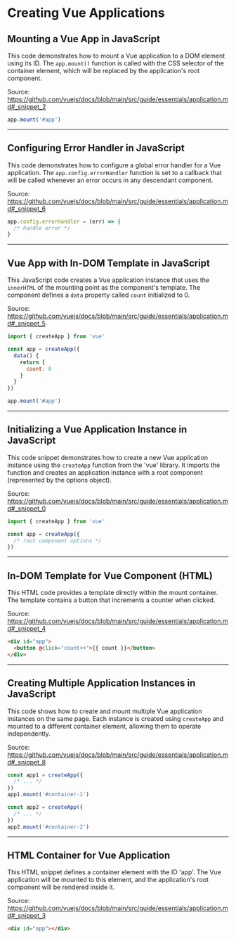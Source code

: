 # Creating Vue Applications

## Mounting a Vue App in JavaScript

This code demonstrates how to mount a Vue application to a DOM element using its ID. The `app.mount()` function is called with the CSS selector of the container element, which will be replaced by the application's root component.

Source: https://github.com/vuejs/docs/blob/main/src/guide/essentials/application.md#_snippet_2

```JavaScript
app.mount('#app')
```

---

## Configuring Error Handler in JavaScript

This code demonstrates how to configure a global error handler for a Vue application. The `app.config.errorHandler` function is set to a callback that will be called whenever an error occurs in any descendant component.

Source: https://github.com/vuejs/docs/blob/main/src/guide/essentials/application.md#_snippet_6

```JavaScript
app.config.errorHandler = (err) => {
  /* handle error */
}
```

---

## Vue App with In-DOM Template in JavaScript

This JavaScript code creates a Vue application instance that uses the `innerHTML` of the mounting point as the component's template.  The component defines a `data` property called `count` initialized to 0.

Source: https://github.com/vuejs/docs/blob/main/src/guide/essentials/application.md#_snippet_5

```JavaScript
import { createApp } from 'vue'

const app = createApp({
  data() {
    return {
      count: 0
    }
  }
})

app.mount('#app')
```

---

## Initializing a Vue Application Instance in JavaScript

This code snippet demonstrates how to create a new Vue application instance using the `createApp` function from the 'vue' library. It imports the function and creates an application instance with a root component (represented by the options object).

Source: https://github.com/vuejs/docs/blob/main/src/guide/essentials/application.md#_snippet_0

```JavaScript
import { createApp } from 'vue'

const app = createApp({
  /* root component options */
})
```

---

## In-DOM Template for Vue Component (HTML)

This HTML code provides a template directly within the mount container. The template contains a button that increments a counter when clicked.

Source: https://github.com/vuejs/docs/blob/main/src/guide/essentials/application.md#_snippet_4

```HTML
<div id="app">
  <button @click="count++">{{ count }}</button>
</div>
```

---

## Creating Multiple Application Instances in JavaScript

This code shows how to create and mount multiple Vue application instances on the same page. Each instance is created using `createApp` and mounted to a different container element, allowing them to operate independently.

Source: https://github.com/vuejs/docs/blob/main/src/guide/essentials/application.md#_snippet_8

```JavaScript
const app1 = createApp({
  /* ... */
})
app1.mount('#container-1')

const app2 = createApp({
  /* ... */
})
app2.mount('#container-2')
```

---

## HTML Container for Vue Application

This HTML snippet defines a container element with the ID 'app'. The Vue application will be mounted to this element, and the application's root component will be rendered inside it.

Source: https://github.com/vuejs/docs/blob/main/src/guide/essentials/application.md#_snippet_3

```HTML
<div id="app"></div>
```
